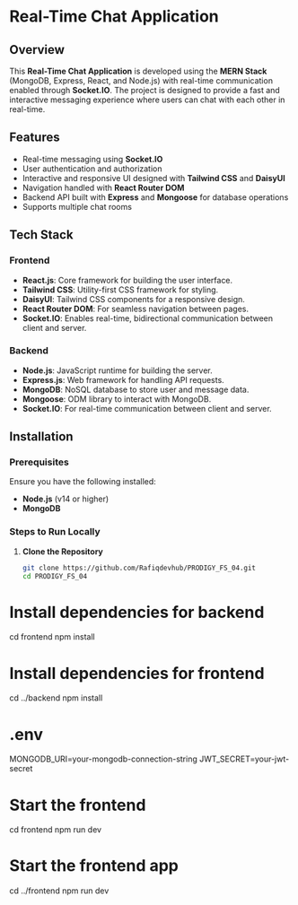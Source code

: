 # Real-Time Chat Application

## Overview

This **Real-Time Chat Application** is developed using the **MERN Stack** (MongoDB, Express, React, and Node.js) with real-time communication enabled through **Socket.IO**. The project is designed to provide a fast and interactive messaging experience where users can chat with each other in real-time.

## Features

- Real-time messaging using **Socket.IO**
- User authentication and authorization
- Interactive and responsive UI designed with **Tailwind CSS** and **DaisyUI**
- Navigation handled with **React Router DOM**
- Backend API built with **Express** and **Mongoose** for database operations
- Supports multiple chat rooms

## Tech Stack

### Frontend

- **React.js**: Core framework for building the user interface.
- **Tailwind CSS**: Utility-first CSS framework for styling.
- **DaisyUI**: Tailwind CSS components for a responsive design.
- **React Router DOM**: For seamless navigation between pages.
- **Socket.IO**: Enables real-time, bidirectional communication between client and server.

### Backend

- **Node.js**: JavaScript runtime for building the server.
- **Express.js**: Web framework for handling API requests.
- **MongoDB**: NoSQL database to store user and message data.
- **Mongoose**: ODM library to interact with MongoDB.
- **Socket.IO**: For real-time communication between client and server.

## Installation

### Prerequisites

Ensure you have the following installed:

- **Node.js** (v14 or higher)
- **MongoDB**

### Steps to Run Locally

1. **Clone the Repository**

   ```bash
   git clone https://github.com/Rafiqdevhub/PRODIGY_FS_04.git
   cd PRODIGY_FS_04
   ```

# Install dependencies for backend

cd frontend
npm install

# Install dependencies for frontend

cd ../backend
npm install

# .env

MONGODB_URI=your-mongodb-connection-string
JWT_SECRET=your-jwt-secret

# Start the frontend

cd frontend
npm run dev

# Start the frontend app

cd ../frontend
npm run dev

